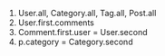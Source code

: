 1. User.all, Category.all, Tag.all, Post.all
2. User.first.comments
3. Comment.first.user = User.second
4. p.category = Category.second

